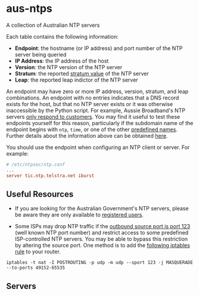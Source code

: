 # aus-ntps

A collection of Australian NTP servers

Each table contains the following information:

- **Endpoint**: the hostname (or IP address) and port number of the NTP server being queried
- **IP Address**: the IP address of the host
- **Version**: the NTP version of the NTP server
- **Stratum**: the reported [stratum value](https://en.wikipedia.org/wiki/Network_Time_Protocol#Clock_strata) of the NTP server
- **Leap**: the reported leap indictor of the NTP server

An endpoint may have zero or more IP address, version, stratum, and leap combinations. An endpoint with no entries indicates that a DNS record exists for the host, but that no NTP server exists or it was otherwise inaccessible by the Python script. For example, Aussie Broadband's NTP servers [only respond to customers](https://www.aussiebroadband.com.au/help-centre/internet/ntp-settings/). You may find it useful to test these endpoints yourself for this reason, particularly if the subdomain name of the endpoint begins with `ntp`, `time`, or one of the other [predefined names](src/NtpDnsProbeDiscoveryService.py#L14-L40). Further details about the information above can be obtained [here](https://docs.ntpsec.org/latest/ntpdig.html).

You should use the endpoint when configuring an NTP client or server. For example:

```conf
# /etc/ntpsec/ntp.conf
...
server tic.ntp.telstra.net iburst
```

## Useful Resources

- If you are looking for the Australian Government's NTP servers, please be aware they are only available to [registered users](https://www.industry.gov.au/national-measurement-institute/physical-measurement-services/time-and-frequency-services).

- Some ISPs may drop NTP traffic if the [outbound source port is port 123](https://docstore.mik.ua/orelly/networking_2ndEd/fire/ch22_05.htm) (well known NTP port number) and restrict access to some predefined ISP-controlled NTP servers. You may be able to bypass this restriction by altering the source port. One method is to add the [following iptables rule](https://superuser.com/a/1380558) to your router.

```shell
iptables -t nat -I POSTROUTING -p udp -m udp --sport 123 -j MASQUERADE --to-ports 49152-65535
```

## Servers
